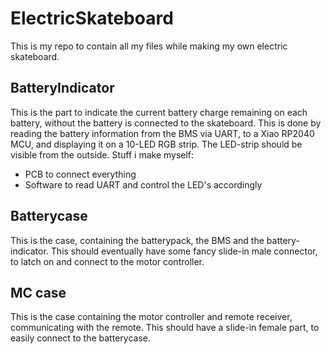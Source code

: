 # ElectricSkateboard

This is my repo to contain all my files while making my own electric skateboard.

## BatteryIndicator
This is the part to indicate the current battery charge remaining on each battery, without the battery is connected to the skateboard.
This is done by reading the battery information from the BMS via UART, to a Xiao RP2040 MCU, and displaying it on a 10-LED RGB strip.
The LED-strip should be visible from the outside.
Stuff i make myself:
- PCB to connect everything
- Software to read UART and control the LED's accordingly

## Batterycase
This is the case, containing the batterypack, the BMS and the battery-indicator. This should eventually have some fancy
slide-in male connector, to latch on and connect to the motor controller.

## MC case
This is the case containing the motor controller and remote receiver, communicating with the remote.
This should have a slide-in female part, to easily connect to the batterycase.
